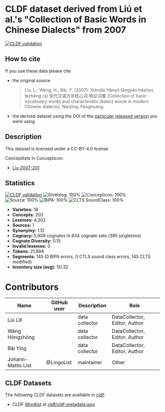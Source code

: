 # CLDF dataset derived from Liú et al.'s "Collection of Basic Words in Chinese Dialects" from 2007

[![CLDF validation](https://github.com/lexibank/liusinitic/workflows/CLDF-validation/badge.svg)](https://github.com/lexibank/liusinitic/actions?query=workflow%3ACLDF-validation)

## How to cite

If you use these data please cite
- the original source
  > Líu, L.; Wáng, H.; Bǎi, Y. (2007): Xiàndài Hànyǔ fāngyán héxīncí, tèzhēng cíjí 现代汉语方言核心词·特征词集 [Collection of basic vocabulary words and characteristic dialect words in modern Chinese dialects]. Nánjīng: Fènghuáng.
- the derived dataset using the DOI of the [particular released version](../../releases/) you were using

## Description


This dataset is licensed under a CC-BY-4.0 license


Conceptlists in Concepticon:
- [Liu-2007-201](https://concepticon.clld.org/contributions/Liu-2007-201)
## Statistics


[![CLDF validation](https://github.com/lexibank/liusinitic/workflows/CLDF-validation/badge.svg)](https://github.com/lexibank/liusinitic/actions?query=workflow%3ACLDF-validation)
![Glottolog: 100%](https://img.shields.io/badge/Glottolog-100%25-brightgreen.svg "Glottolog: 100%")
![Concepticon: 100%](https://img.shields.io/badge/Concepticon-100%25-brightgreen.svg "Concepticon: 100%")
![Source: 100%](https://img.shields.io/badge/Source-100%25-brightgreen.svg "Source: 100%")
![BIPA: 100%](https://img.shields.io/badge/BIPA-100%25-brightgreen.svg "BIPA: 100%")
![CLTS SoundClass: 100%](https://img.shields.io/badge/CLTS%20SoundClass-100%25-brightgreen.svg "CLTS SoundClass: 100%")

- **Varieties:** 19
- **Concepts:** 202
- **Lexemes:** 4,302
- **Sources:** 1
- **Synonymy:** 1.12
- **Cognacy:** 5,909 cognates in 834 cognate sets (385 singletons)
- **Cognate Diversity:** 0.15
- **Invalid lexemes:** 0
- **Tokens:** 21,894
- **Segments:** 145 (0 BIPA errors, 0 CTLS sound class errors, 145 CLTS modified)
- **Inventory size (avg):** 50.32

# Contributors

Name | GitHub user | Description | Role
--- | --- | --- | ---
Liú Lìlǐ | | data collector | DataCollector, Editor, Author
Wáng Hóngzhōng | | data collector | DataCollector, Editor, Author
Bǎi Yíng | | data collector | DataCollector, Editor, Author
Johann-Mattis List | @LinguList | maintainer | Other




## CLDF Datasets

The following CLDF datasets are available in [cldf](cldf):

- CLDF [Wordlist](https://github.com/cldf/cldf/tree/master/modules/Wordlist) at [cldf/cldf-metadata.json](cldf/cldf-metadata.json)